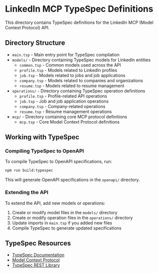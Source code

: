 # LinkedIn MCP TypeSpec Definitions

This directory contains TypeSpec definitions for the LinkedIn MCP (Model Context Protocol) API.

## Directory Structure

- `main.tsp` - Main entry point for TypeSpec compilation
- `models/` - Directory containing TypeSpec models for LinkedIn entities
  - `common.tsp` - Common models used across the API
  - `profile.tsp` - Models related to LinkedIn profiles
  - `job.tsp` - Models related to jobs and job applications
  - `company.tsp` - Models related to companies and organizations
  - `resume.tsp` - Models related to resume management
- `operations/` - Directory containing TypeSpec operation definitions
  - `profile.tsp` - Profile-related API operations
  - `job.tsp` - Job and job application operations
  - `company.tsp` - Company-related operations
  - `resume.tsp` - Resume management operations
- `mcp/` - Directory containing core MCP protocol definitions
  - `mcp.tsp` - Core Model Context Protocol definitions

## Working with TypeSpec

### Compiling TypeSpec to OpenAPI

To compile TypeSpec to OpenAPI specifications, run:

```bash
npm run build:typespec
```

This will generate OpenAPI specifications in the `openapi/` directory.

### Extending the API

To extend the API, add new models or operations:

1. Create or modify model files in the `models/` directory
2. Create or modify operation files in the `operations/` directory
3. Update imports in `main.tsp` if you added new files
4. Compile TypeSpec to generate updated specifications

## TypeSpec Resources

- [TypeSpec Documentation](https://microsoft.github.io/typespec/)
- [Model Context Protocol](https://modelcontextprotocol.io/introduction)
- [TypeSpec REST Library](https://microsoft.github.io/typespec/standard-libraries/rest/reference)